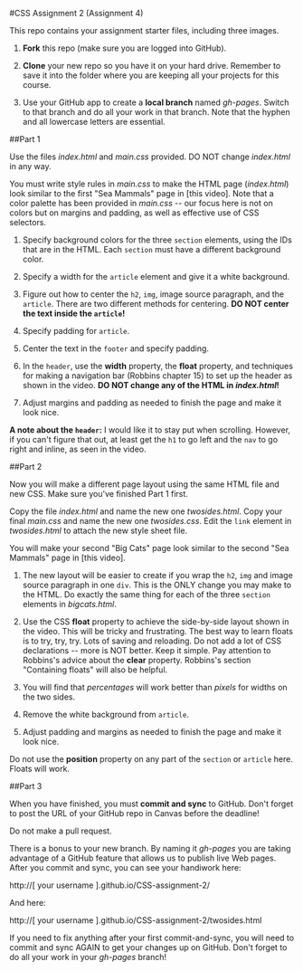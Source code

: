 #CSS Assignment 2 (Assignment 4)

This repo contains your assignment starter files, including three images.

1. **Fork** this repo (make sure you are logged into GitHub).

2. **Clone** your new repo so you have it on your hard drive. Remember to save it into the folder where you are keeping all your projects for this course.

3. Use your GitHub app to create a **local branch** named *gh-pages*. Switch to that branch and do all your work in that branch. Note that the hyphen and all lowercase letters are essential.

##Part 1

Use the files *index.html* and *main.css* provided. DO NOT change *index.html* in any way.

You must write style rules in *main.css* to make the HTML page (*index.html*) look similar to the first "Sea Mammals" page in [this video]. Note that a color palette has been provided in *main.css* -- our focus here is not on colors but on margins and padding, as well as effective use of CSS selectors.

1. Specify background colors for the three `section` elements, using the IDs that are in the HTML. Each `section` must have a different background color.

2. Specify a width for the `article` element and give it a white background.

3. Figure out how to center the `h2`, `img`, image source paragraph, and the `article`. There are two different methods for centering. **DO NOT center the text inside the `article`!**

4. Specify padding for `article`.

5. Center the text in the `footer` and specify padding.

6. In the `header`, use the **width** property, the **float** property, and techniques for making a navigation bar (Robbins chapter 15) to set up the header as shown in the video. **DO NOT change any of the HTML in *index.html*!**

7. Adjust margins and padding as needed to finish the page and make it look nice.

**A note about the `header`:** I would like it to stay put when scrolling. However, if you can't figure that out, at least get the `h1` to go left and the `nav` to go right and inline, as seen in the video.

##Part 2

Now you will make a different page layout using the same HTML file and new CSS. Make sure you've finished Part 1 first.

Copy the file *index.html* and name the new one *twosides.html*. Copy your final *main.css* and name the new one *twosides.css*. Edit the `link` element in *twosides.html* to attach the new style sheet file.

You will make your second "Big Cats" page look similar to the second "Sea Mammals" page in [this video].

1. The new layout will be easier to create if you wrap the `h2`, `img` and image source paragraph in one `div`. This is the ONLY change you may make to the HTML. Do exactly the same thing for each of the three `section` elements in *bigcats.html*.

2. Use the CSS **float** property to achieve the side-by-side layout shown in the video. This will be tricky and frustrating. The best way to learn floats is to try, try, try. Lots of saving and reloading. Do not add a lot of CSS declarations -- more is NOT better. Keep it simple. Pay attention to Robbins's advice about the **clear** property. Robbins's section "Containing floats" will also be helpful.

3. You will find that *percentages* will work better than *pixels* for widths on the two sides.

4. Remove the white background from `article`.

5. Adjust padding and margins as needed to finish the page and make it look nice.

Do not use the **position** property on any part of the `section` or `article` here. Floats will work.

##Part 3

When you have finished, you must **commit and sync** to GitHub. Don't forget to post the URL of your GitHub repo in Canvas before the deadline!

Do not make a pull request.

There is a bonus to your new branch. By naming it *gh-pages* you are taking advantage of a GitHub feature that allows us to publish live Web pages. After you commit and sync, you can see your handiwork here:

http://[ your username ].github.io/CSS-assignment-2/

And here:

http://[ your username ].github.io/CSS-assignment-2/twosides.html

If you need to fix anything after your first commit-and-sync, you will need to commit and sync AGAIN to get your changes up on GitHub. Don't forget to do all your work in your *gh-pages* branch!
